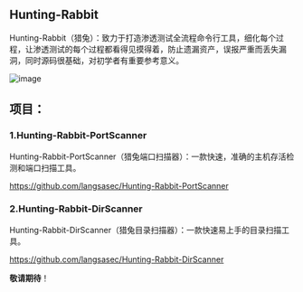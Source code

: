 ## Hunting-Rabbit

Hunting-Rabbit（猎兔）：致力于打造渗透测试全流程命令行工具，细化每个过程，让渗透测试的每个过程都看得见摸得着，防止遗漏资产，误报严重而丢失漏洞，同时源码很基础，对初学者有重要参考意义。

![image](https://github.com/langsasec/Hunting-Rabbit/assets/45072131/cb4ef595-0c45-45ec-9821-63ce1792dee1)

## 项目：

### 1.Hunting-Rabbit-PortScanner

Hunting-Rabbit-PortScanner（猎兔端口扫描器）：一款快速，准确的主机存活检测和端口扫描工具。

https://github.com/langsasec/Hunting-Rabbit-PortScanner


### 2.Hunting-Rabbit-DirScanner

Hunting-Rabbit-DirScanner（猎兔目录扫描器）：一款快速易上手的目录扫描工具。

https://github.com/langsasec/Hunting-Rabbit-DirScanner

**敬请期待**！

